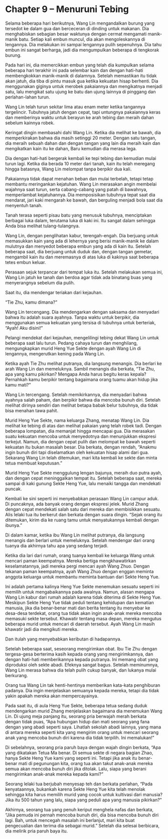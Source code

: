 # Chapter 9 – Menuruni Tebing

Selama beberapa hari berikutnya, Wang Lin mengandalkan burung yang tersedot ke dalam gua dan berceceran di dinding untuk makanan. Dia menghabiskan sebagian besar waktunya dengan cermat mengamati manik-manik batu. Setiap kali embun muncul, dia akan mengoleskannya di lengannya. Dia melakukan ini sampai lengannya pulih sepenuhnya. Dia tahu embun ini sangat berharga, jadi dia mengumpulkan beberapa di tengkorak burung.

Pada hari ini, dia memercikkan embun yang telah dia kumpulkan selama beberapa hari terakhir ini pada selembar kain dan dengan hati-hati membengkokkan manik-manik di dalamnya. Setelah memastikan itu tidak akan jatuh, dia tiba di pintu masuk gua ketika kekuatan hisap berhenti. Dia menggunakan giginya untuk merobek pakaiannya dan mengikatnya menjadi satu, lalu mengikat satu ujung ke batu dan ujung lainnya di pinggang dan perlahan-lahan turun.

Wang Lin telah turun sekitar lima atau enam meter ketika tangannya tergelincir. Tubuhnya jatuh dengan cepat, tapi untungnya pakaiannya keras dan memberinya waktu untuk berayun ke arah tebing dan meraih dahan sebelum kainnya robek.

Keringat dingin membasahi dahi Wang Lin. Ketika dia melihat ke bawah, dia memperkirakan bahwa dia masih setinggi 20 meter. Dengan satu tangan, dia meraih sebuah dahan dan dengan tangan yang lain dia meraih kain dan mengikatkan kain itu ke dahan, Baru kemudian dia merasa lega.

Dia dengan hati-hati bergerak kembali ke tepi tebing dan kemudian mulai turun lagi. Ketika dia berada 10 meter dari tanah, kain itu telah meregang hingga batasnya, Wang Lin melompat tanpa berpikir dua kali.

Pakaiannya tidak dapat menahan beban dan mulai terbelah, tetapi tetap membantu meringankan kejatuhan. Wang Lin merasakan angin membelai wajahnya saat turun, serta cabang-cabang yang patah di bawahnya, memperlambat kejatuhannya. Dia memposisikan tubuhnya tepat saat dia mendarat, jari kaki mengarah ke bawah, dan berguling menjadi bola saat dia menyentuh tanah.

Tanah terasa seperti pisau batu yang menusuk tubuhnya, menciptakan berbagai luka dalam, terutama luka di kaki ini. Itu sangat dalam sehingga Anda bisa melihat tulang-tulangnya.

Wang Lin, dengan penglihatan kabur, terengah-engah. Dia berjuang untuk memasukkan kain yang ada di lehernya yang berisi manik-manik ke dalam mulutnya dan menyedot beberapa embun yang ada di kain itu. Setelah beberapa saat, dia berjuang untuk duduk dan, dengan tangan gemetar, mengambil kain itu dan meremasnya di atas luka di kakinya saat beberapa tetes embun keluar.

Perasaan sejuk terpancar dari tempat luka itu. Setelah melakukan semua ini, Wang Lin jatuh ke tanah dan berdoa agar tidak ada binatang buas yang menyerangnya sebelum dia pulih.

Saat itu, dia mendengar teriakan dari kejauhan.

“Tie Zhu, kamu dimana?”

Wang Lin tercengang. Dia mendengarkan dengan saksama dan menyadari bahwa itu adalah suara ayahnya. Tanpa waktu untuk berpikir, dia menggunakan semua kekuatan yang tersisa di tubuhnya untuk berteriak, “Ayah! Aku disini!”

Pelangi mendekat dari kejauhan, mengelilingi tebing dekat Wang Lin untuk beberapa saat lalu turun. Pedang cahaya turun dan menghilang, mengungkapkan murid Heng Yue Sekte dengan ayah Wang Lin di lengannya, mengerutkan kening pada Wang Lin.

Ketika ayah Tie Zhu melihat putranya, dia langsung menangis. Dia berlari ke arah Wang Lin dan memeluknya. Sambil menangis dia berkata, “Tie Zhu, apa yang kamu pikirkan? Mengapa Anda harus begitu keras kepala? Pernahkah kamu berpikir tentang bagaimana orang tuamu akan hidup jika kamu mati?”

Wang Lin tercengang. Setelah memikirkannya, dia menyadari bahwa ayahnya salah paham, dan berpikir bahwa dia mencoba bunuh diri. Setelah melihat dirinya sendiri dan melihat betapa babak belur tubuhnya, dia tidak bisa menahan tawa pahit.

Murid Heng Yue Sekte, nama keluarga Zhang, menatap Wang Lin. Dia melihat ke tebing di atas dan melihat pakaian yang telah robek tadi. Dengan beberapa lompatan, dia memanjat hingga mencapai gua. Dia merasakan suatu kekuatan mencoba untuk menyedotnya dan menunjukkan ekspresi terkejut. Namun, dia dengan cepat pulih dan melompat ke bawah seperti kekuatan itu bukan masalah besar. Dia berkata, dengan rendah, “Anakmu ingin bunuh diri tapi diselamatkan oleh kekuatan hisap alami dari gua. Sekarang Wang Lin telah ditemukan, mari kita kembali ke sekte dan minta tetua membuat keputusan.”

Murid Heng Yue Sekte menggulung lengan bajunya, meraih duo putra ayah, dan dengan cepat meninggalkan tempat itu. Setelah beberapa saat, mereka sampai di kaki gunung Sekte Heng Yue, lalu menaiki tangga dan mendekati puncak.

Kembali ke sini seperti ini menyebabkan perasaan Wang Lin campur aduk. Di puncaknya, ada banyak orang dengan ekspresi jelek. Murid Zhang dengan cepat mendekati salah satu dari mereka dan membisikkan sesuatu. Alis lelaki tua itu berkerut dan berkata dengan suara dingin. “Sejak orang itu ditemukan, kirim dia ke ruang tamu untuk menyatukannya kembali dengan ibunya.”

Di dalam kamar, ketika ibu Wang Lin melihat putranya, dia langsung menangis dan berlari untuk memeluknya. Setelah mendengar dari orang tuanya dia akhirnya tahu apa yang sedang terjadi.

Ketika dia lari dari rumah, orang tuanya kembali ke keluarga Wang untuk mencari paman keempatnya. Mereka bertiga mengkhawatirkan keselamatannya, jadi mereka pergi mencari ayah Wang Zhuo. Dengan tekanan paman keempatnya, ayah Wang Zhuo dengan enggan meminta anggota keluarga untuk membantu meminta bantuan dari Sekte Heng Yue.

Ini adalah pertama kalinya Heng Yue Sekte menemukan sesuatu seperti ini memilih untuk mengabaikannya pada awalnya. Namun, alasan mengapa Wang Lin kabur dari rumah adalah karena tidak diterima di Sekte Heng Yue. Meskipun Sekte Heng Yue tidak peduli tentang kehidupan dan kematian manusia, jika dia benar-benar mati dan berita tentang itu menyebar ke desa-desa terdekat, orang tua tidak akan ingin anak-anak mereka mencoba memasuki sekte tersebut. Khawatir tentang masa depan, mereka mengutus beberapa murid untuk mencari di daerah tersebut. Ayah Wang Lin masih khawatir jadi dia mengikuti mereka.

Dan itulah yang menyebabkan keributan di hadapannya.

Setelah beberapa saat, seseorang mengirimkan obat. Ibu Tie Zhu dengan tergesa-gesa berterima kasih kepada orang yang mengirimkannya, dan dengan hati-hati memberikannya kepada putranya. Ini memang obat yang diproduksi oleh sekte abadi. Efeknya sangat bagus. Setelah meminumnya, Wang Lin merasa bahwa dia telah pulih cukup banyak, dan lukanya mulai berkurang.

Orang tua Wang Lin tak henti-hentinya memberikan kata-kata penghiburan padanya. Dia ingin menjelaskan semuanya kepada mereka, tetapi dia tidak yakin apakah mereka akan mempercayainya.

Pada saat itu, di aula Heng Yue Sekte, beberapa tetua sedang duduk mendengarkan murid Zhang menjelaskan bagaimana dia menemukan Wang Lin. Di ujung meja panjang itu, seorang pria berwajah merah berkata dengan tidak puas, “Apa hubungan hidup dan mati seorang yang fana dengan yang abadi seperti saya. Lihatlah sekolah abadi lainnya, yang mana di antara mereka seperti kita yang mengirim orang untuk mencari seorang anak yang mencoba bunuh diri karena dia tidak terpilih. Ini memalukan!”

Di sebelahnya, seorang pria paruh baya dengan wajah dingin berkata, “Apa yang dikatakan Tetua Ma benar. Di semua sekte di negara bagian Zhao, hanya Sekte Heng Yue kami yang seperti ini. Tetapi jika anak itu benar-benar mati di pegunungan kita, orang tua akan takut anak-anak mereka semua akan mencoba bunuh diri jika ditolak. Lalu, siapa yang berani mengirimkan anak-anak mereka kepada kami?”

Seorang lelaki tua berjubah menyesap teh dan berkata perlahan, “Pada kenyataannya, bukankah karena Sekte Heng Yue kita telah menolak sehingga kita harus memilih murid yang cocok untuk kultivasi dari manusia? Jika itu 500 tahun yang lalu, siapa yang peduli apa yang manusia pikirkan?”

Akhirnya, seorang tua yang penuh keriput menghela nafas dan berkata, “Jika pemuda ini pernah mencoba bunuh diri, dia bisa mencoba bunuh diri lagi. Bah, untuk mencegah masalah ini berlanjut, mari kita buat pengecualian dan terima dia sebagai murid.” Setelah dia selesai berbicara, dia melirik pria paruh baya itu.

